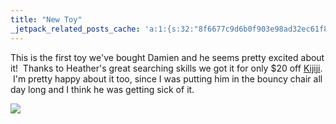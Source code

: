 ```yaml
---
title: "New Toy"
_jetpack_related_posts_cache: 'a:1:{s:32:"8f6677c9d6b0f903e98ad32ec61f8deb";a:2:{s:7:"expires";i:1502296827;s:7:"payload";a:3:{i:0;a:1:{s:2:"id";i:207;}i:1;a:1:{s:2:"id";i:213;}i:2;a:1:{s:2:"id";i:201;}}}}'
---
```

<p>This is the first toy we've bought Damien and he seems pretty excited about it!  Thanks to Heather's great searching skills we got it for only $20 off <a href="http://saskatoon.kijiji.ca/">Kijiji</a>.  I'm pretty happy about it too, since I was putting him in the bouncy chair all day long and I think he was getting sick of it.   </p>
<p><img src="http://family.chrisenns.com/wp3/wp-content/uploads/2007/10/damiens-new-excersaucer-51.jpg" /> </p>

